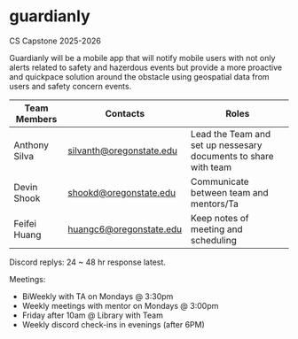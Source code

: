 # guardianly
CS Capstone 2025-2026

Guardianly will be a mobile app that will notify mobile users with not only alerts related to safety and hazerdous events
but provide a more proactive and quickpace solution around the obstacle using geospatial data from users and safety concern events.


Team Members  |         Contacts          |                               Roles
------------- | ------------------------- | --------------------------------------------------------------------
Anthony Silva | silvanth@oregonstate.edu  | Lead the Team and set up nessesary documents to share with team
Devin Shook   | shookd@oregonstate.edu    | Communicate between team and mentors/Ta
Feifei Huang  | huangc6@oregonstate.edu   | Keep notes of meeting and scheduling


Discord replys: 24 ~ 48 hr response latest.

Meetings:
  - BiWeekly with TA on Mondays @ 3:30pm
  - Weekly meetings with mentor on Mondays @ 3:00pm
  - Friday after 10am @ Library with Team
  - Weekly discord check-ins in evenings (after 6PM)
